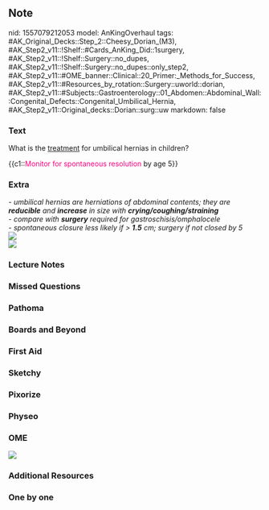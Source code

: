 ## Note
nid: 1557079212053
model: AnKingOverhaul
tags: #AK_Original_Decks::Step_2::Cheesy_Dorian_(M3), #AK_Step2_v11::!Shelf::#Cards_AnKing_Did::1surgery, #AK_Step2_v11::!Shelf::Surgery::no_dupes, #AK_Step2_v11::!Shelf::Surgery::no_dupes::only_step2, #AK_Step2_v11::#OME_banner::Clinical::20_Primer:_Methods_for_Success, #AK_Step2_v11::#Resources_by_rotation::Surgery::uworld::dorian, #AK_Step2_v11::#Subjects::Gastroenterology::01_Abdomen::Abdominal_Wall::Congenital_Defects::Congenital_Umbilical_Hernia, #AK_Step2_v11::Original_decks::Dorian::surg::uw
markdown: false

### Text
What is the <u>treatment</u> for umbilical hernias in children?
<div>
  {{c1::<font color="#FC0280">Monitor for spontaneous
  resolution</font> by age 5}}
</div>

### Extra
<div>
  <div>
    <i>- umbilical hernias are herniations of abdominal contents;
    they are <b>reducible</b> and <b>increase</b> in size with
    <b>crying/coughing/straining</b></i>
  </div>
  <div>
    <i>- compare with <b>surgery</b> required for
    gastroschisis/omphalocele</i>
  </div>
  <div>
    <i>- spontaneous closure less likely if > <b>1.5</b> cm;
    surgery if not closed by 5</i>
  </div>
  <div>
    <i><img src="okie%20(1).png"></i>
  </div>
</div>
<div>
  <i><img src="big_5a3946c38827d.jpg"></i>
</div>

### Lecture Notes


### Missed Questions


### Pathoma


### Boards and Beyond


### First Aid


### Sketchy


### Pixorize


### Physeo


### OME
<div class="ome-widget">
  <a href="https://onlinemeded.org/spa/surgery?ref=anki"><img src=
  "_OME_AnkiFlashcards_Topic_4.png"></a>
</div>

### Additional Resources


### One by one

